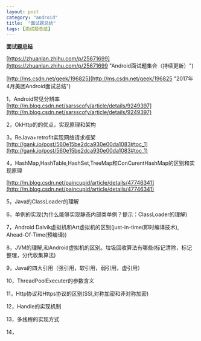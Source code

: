 ```yaml
---
layout: post
category: "android"
title:  "面试题总结"
tags: [面试题总结]
---
```

**面试题总结**

[https://zhuanlan.zhihu.com/p/25671699](https://zhuanlan.zhihu.com/p/25671699 "Android面试题集合（持续更新）")

[http://ms.csdn.net/geek/196825](http://ms.csdn.net/geek/196825 "2017年4月美团Android面试总结")

1，Android常见分辨率<br>
[http://m.blog.csdn.net/sarsscofy/article/details/9249397](http://m.blog.csdn.net/sarsscofy/article/details/9249397)

2，OkHttp的的优点，实现原理和架构

3，ReJava+retrofit实现网络请求框架<br>
[http://gank.io/post/560e15be2dca930e00da1083#toc_1](http://gank.io/post/560e15be2dca930e00da1083#toc_1)

4，HashMap,HashTable,HashSet,TreeMap和ConCurentHashMap的区别和实现原理

[http://m.blog.csdn.net/paincupid/article/details/47746341](http://m.blog.csdn.net/paincupid/article/details/47746341)

5，Java的ClassLoader的理解

6，单例的实现(为什么能够实现静态内部类单例？提示：ClassLoader的理解)

7，Android Dalvik虚拟机和Art虚拟机的区别(just-in-time(即时编译技术), Ahead-Of-Time(预编译))

8，JVM的理解,和Android虚拟机的区别。垃圾回收算法有哪些(标记清除，标记整理，分代收集算法)

9，Java的四大引用（强引用，软引用，弱引用，虚引用）

10，ThreadPoolExecuter的参数含义

11，Http协议和Https协议的区别(SSl,对称加密和非对称加密)

12，Handle的实现机制

13，多线程的实现方式

14，